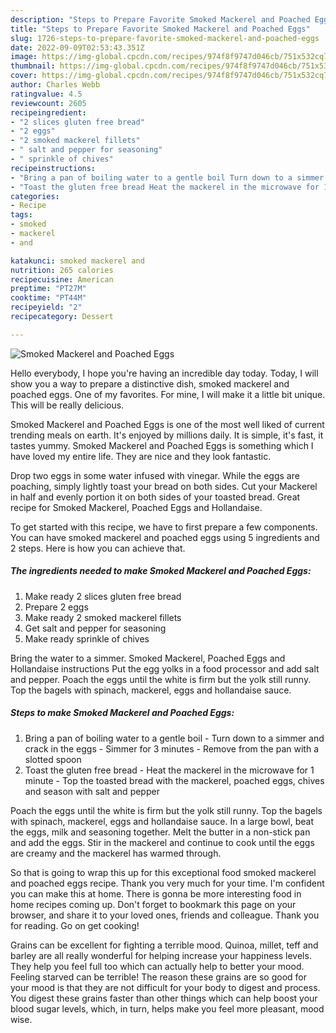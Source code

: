 ```yaml
---
description: "Steps to Prepare Favorite Smoked Mackerel and Poached Eggs"
title: "Steps to Prepare Favorite Smoked Mackerel and Poached Eggs"
slug: 1726-steps-to-prepare-favorite-smoked-mackerel-and-poached-eggs
date: 2022-09-09T02:53:43.351Z
image: https://img-global.cpcdn.com/recipes/974f8f9747d046cb/751x532cq70/smoked-mackerel-and-poached-eggs-recipe-main-photo.jpg
thumbnail: https://img-global.cpcdn.com/recipes/974f8f9747d046cb/751x532cq70/smoked-mackerel-and-poached-eggs-recipe-main-photo.jpg
cover: https://img-global.cpcdn.com/recipes/974f8f9747d046cb/751x532cq70/smoked-mackerel-and-poached-eggs-recipe-main-photo.jpg
author: Charles Webb
ratingvalue: 4.5
reviewcount: 2605
recipeingredient:
- "2 slices gluten free bread"
- "2 eggs"
- "2 smoked mackerel fillets"
- " salt and pepper for seasoning"
- " sprinkle of chives"
recipeinstructions:
- "Bring a pan of boiling water to a gentle boil Turn down to a simmer and crack in the eggs Simmer for 3 minutes Remove from the pan with a slotted spoon"
- "Toast the gluten free bread Heat the mackerel in the microwave for 1 minute Top the toasted bread with the mackerel, poached eggs, chives and season with salt and pepper"
categories:
- Recipe
tags:
- smoked
- mackerel
- and

katakunci: smoked mackerel and 
nutrition: 265 calories
recipecuisine: American
preptime: "PT27M"
cooktime: "PT44M"
recipeyield: "2"
recipecategory: Dessert

---
```



![Smoked Mackerel and Poached Eggs](https://img-global.cpcdn.com/recipes/974f8f9747d046cb/751x532cq70/smoked-mackerel-and-poached-eggs-recipe-main-photo.jpg)

Hello everybody, I hope you're having an incredible day today. Today, I will show you a way to prepare a distinctive dish, smoked mackerel and poached eggs. One of my favorites. For mine, I will make it a little bit unique. This will be really delicious.

Smoked Mackerel and Poached Eggs is one of the most well liked of current trending meals on earth. It's enjoyed by millions daily. It is simple, it's fast, it tastes yummy. Smoked Mackerel and Poached Eggs is something which I have loved my entire life. They are nice and they look fantastic.

Drop two eggs in some water infused with vinegar. While the eggs are poaching, simply lightly toast your bread on both sides. Cut your Mackerel in half and evenly portion it on both sides of your toasted bread. Great recipe for Smoked Mackerel, Poached Eggs and Hollandaise.


To get started with this recipe, we have to first prepare a few components. You can have smoked mackerel and poached eggs using 5 ingredients and 2 steps. Here is how you can achieve that.

<!--inarticleads1-->

##### The ingredients needed to make Smoked Mackerel and Poached Eggs:

1. Make ready 2 slices gluten free bread
1. Prepare 2 eggs
1. Make ready 2 smoked mackerel fillets
1. Get  salt and pepper for seasoning
1. Make ready  sprinkle of chives


Bring the water to a simmer. Smoked Mackerel, Poached Eggs and Hollandaise instructions Put the egg yolks in a food processor and add salt and pepper. Poach the eggs until the white is firm but the yolk still runny. Top the bagels with spinach, mackerel, eggs and hollandaise sauce. 

<!--inarticleads2-->

##### Steps to make Smoked Mackerel and Poached Eggs:

1. Bring a pan of boiling water to a gentle boil - Turn down to a simmer and crack in the eggs - Simmer for 3 minutes - Remove from the pan with a slotted spoon
1. Toast the gluten free bread - Heat the mackerel in the microwave for 1 minute - Top the toasted bread with the mackerel, poached eggs, chives and season with salt and pepper


Poach the eggs until the white is firm but the yolk still runny. Top the bagels with spinach, mackerel, eggs and hollandaise sauce. In a large bowl, beat the eggs, milk and seasoning together. Melt the butter in a non-stick pan and add the eggs. Stir in the mackerel and continue to cook until the eggs are creamy and the mackerel has warmed through. 

So that is going to wrap this up for this exceptional food smoked mackerel and poached eggs recipe. Thank you very much for your time. I'm confident you can make this at home. There is gonna be more interesting food in home recipes coming up. Don't forget to bookmark this page on your browser, and share it to your loved ones, friends and colleague. Thank you for reading. Go on get cooking!

Grains can be excellent for fighting a terrible mood. Quinoa, millet, teff and barley are all really wonderful for helping increase your happiness levels. They help you feel full too which can actually help to better your mood. Feeling starved can be terrible! The reason these grains are so good for your mood is that they are not difficult for your body to digest and process. You digest these grains faster than other things which can help boost your blood sugar levels, which, in turn, helps make you feel more pleasant, mood wise.
